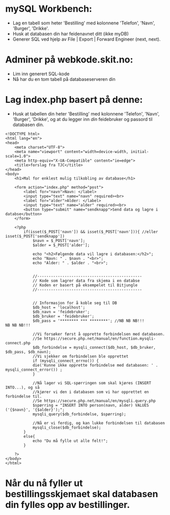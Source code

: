 # mySQL Workbench:
- Lag en tabell som heter 'Bestilling' med kolonnene 'Telefon', 'Navn', 'Burger', 'Drikke'. 
- Husk at databasen din har feidenavnet ditt (ikke myDB)
- Generer SQL ved hjelp av File | Export | Forward Engineer (next, next).

# Adminer på webkode.skit.no:
- Lim inn generert SQL-kode
- Nå har du en tom tabell på databaseserveren din

# Lag index.php basert på denne: 
- Husk at tabellen din heter 'Bestilling' med kolonnene 'Telefon', 'Navn', 'Burger', 'Drikke', og at du legger inn *din* feidebruker og passord til databasen din. 
```
<!DOCTYPE html>
<html lang="en">
<head>
    <meta charset="UTF-8">
    <meta name="viewport" content="width=device-width, initial-scale=1.0">
    <meta http-equiv="X-UA-Compatible" content="ie=edge">
    <title>forslag fra TJC</title>
</head>
<body>
    <h1>Mal for enklest mulig tilkobling av database</h1>

    <form action="index.php" method="post">
        <label for="navn">Navn: </label>
        <input type="text" name="navn" required><br>
        <label for="alder">Alder: </label>
        <input type="text" name="alder" required><br>
        <button type="submit" name="sendknapp">Send data og lagre i databse</button>
    </form>

    <?php
        if(isset($_POST['navn']) && isset($_POST['navn'])){ //eller isset($_POST['sendknapp'])
            $navn = $_POST['navn'];
            $alder = $_POST['alder'];

            echo "<h2>Følgende data vil lagre i databasen:</h2>";
            echo "Navn: " . $navn . "<br>";
            echo "Alder: " . $alder . "<br>";


            //----------------------------------------------
            // Kode som lagrer data fra skjema i en databse
            // Koden er basert på eksempelet til Bitjungle
            //----------------------------------------------


            // Informasjon for å koble seg til DB
            $db_host = 'localhost'; 
            $db_navn = 'feidebruker';
            $db_bruker = 'feidebruker';
            $db_pass = '******** *** ********'; //NB NB NB!!!                                                        NB NB NB!!!
        
            //Vi forsøker først å opprette forbindelsen med databasen.
            //Se https://secure.php.net/manual/en/function.mysqli-connect.php
            $db_forbindelse = mysqli_connect($db_host, $db_bruker, $db_pass, $db_navn);
            //Vi sjekker om forbindelsen ble opprettet
            if (mysqli_connect_errno()) {
            die('Kunne ikke opprette forbindelse med databasen: ' . mysqli_connect_error()) ;
            }

            //Nå lager vi SQL-spørringen som skal kjøres (INSERT INTO...), og så
            //kjører vi den i databasen som vi har opprettet en forbindelse til.
            //Se https://secure.php.net/manual/en/mysqli.query.php
            $spørring = "INSERT INTO person(navn, alder) VALUES ('{$navn}', '{$alder}');";
            mysqli_query($db_forbindelse, $spørring);

            //Nå er vi ferdig, og kan lukke forbindelsen til databasen
            mysqli_close($db_forbindelse);
        }
        else{
            echo "Du må fylle ut alle felt!";
        }
        
    ?>
</body>
</html>
```

# Når du nå fyller ut bestillingsskjemaet skal databasen din fylles opp av bestillinger. 

